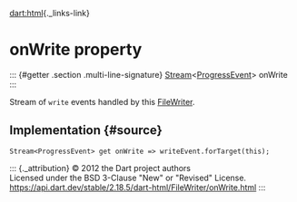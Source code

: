 [dart:html](../../dart-html/dart-html-library){._links-link}

onWrite property
================

::: {#getter .section .multi-line-signature}
[Stream](../../dart-async/stream-class)\<[ProgressEvent](../progressevent-class)\>
onWrite
:::

Stream of `write` events handled by this
[FileWriter](../filewriter-class).

Implementation {#source}
--------------

``` {.language-dart data-language="dart"}
Stream<ProgressEvent> get onWrite => writeEvent.forTarget(this);
```

::: {._attribution}
© 2012 the Dart project authors\
Licensed under the BSD 3-Clause \"New\" or \"Revised\" License.\
<https://api.dart.dev/stable/2.18.5/dart-html/FileWriter/onWrite.html>
:::
